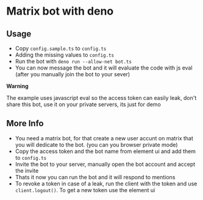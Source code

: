 # Matrix bot with deno

## Usage

- Copy `config.sample.ts` to `config.ts`
- Adding the missing values to `config.ts`
- Run the bot with `deno run --allow-net bot.ts`
- You can now message the bot and it will evaluate the code with js eval (after
  you manually join the bot to your sever)

**Warning**

The example uses javascript eval so the access token can easily leak, don't
share this bot, use it on your private servers, its just for demo

## More Info

- You need a matrix bot, for that create a new user accunt on matrix that you
  will dedicate to the bot. (you can you browser private mode)
- Copy the access token and the bot name from element ui and add them to
  `config.ts`
- Invite the bot to your server, manually open the bot account and accept the
  invite
- Thats it now you can run the bot and it will respond to mentions
- To revoke a token in case of a leak, run the client with the token and use
  `client.logout()`. To get a new token use the element ui
